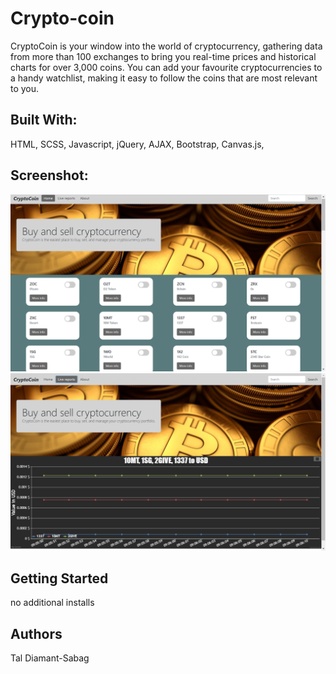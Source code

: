# Crypto-coin
CryptoCoin is your window into the world of cryptocurrency, gathering data from more than 100 exchanges to bring you real-time prices and historical charts for over 3,000 coins. You can add your favourite cryptocurrencies to a handy watchlist, making it easy to follow the coins that are most relevant to you.

## Built With:
HTML, SCSS, Javascript, jQuery, AJAX, Bootstrap, Canvas.js, 

## Screenshot:
![screenshot](images/home.png)
![screenshot](images/live-charts.png)

## Getting Started
no additional installs

## Authors
Tal Diamant-Sabag
